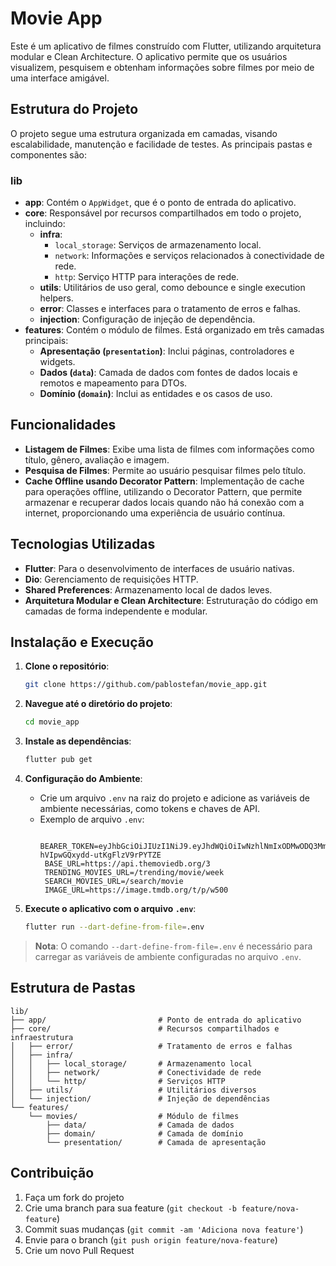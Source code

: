 # Movie App

Este é um aplicativo de filmes construído com Flutter, utilizando arquitetura modular e Clean
Architecture.
O aplicativo permite que os usuários visualizem, pesquisem e obtenham informações sobre filmes por
meio de uma interface amigável.

## Estrutura do Projeto

O projeto segue uma estrutura organizada em camadas, visando escalabilidade, manutenção e facilidade
de testes.
As principais pastas e componentes são:

### lib

- **app**: Contém o `AppWidget`, que é o ponto de entrada do aplicativo.
- **core**: Responsável por recursos compartilhados em todo o projeto, incluindo:
    - **infra**:
        - `local_storage`: Serviços de armazenamento local.
        - `network`: Informações e serviços relacionados à conectividade de rede.
        - `http`: Serviço HTTP para interações de rede.
    - **utils**: Utilitários de uso geral, como debounce e single execution helpers.
    - **error**: Classes e interfaces para o tratamento de erros e falhas.
    - **injection**: Configuração de injeção de dependência.
- **features**: Contém o módulo de filmes. Está organizado em três camadas principais:
    - **Apresentação (`presentation`)**: Inclui páginas, controladores e widgets.
    - **Dados (`data`)**: Camada de dados com fontes de dados locais e remotos e mapeamento para
      DTOs.
    - **Domínio (`domain`)**: Inclui as entidades e os casos de uso.

## Funcionalidades

- **Listagem de Filmes**: Exibe uma lista de filmes com informações como título, gênero, avaliação e
  imagem.
- **Pesquisa de Filmes**: Permite ao usuário pesquisar filmes pelo título.
- **Cache Offline usando Decorator Pattern**: Implementação de cache para operações offline,
  utilizando o Decorator Pattern,
  que permite armazenar e recuperar dados locais quando não há conexão com a internet,
  proporcionando uma experiência de
  usuário contínua.

## Tecnologias Utilizadas

- **Flutter**: Para o desenvolvimento de interfaces de usuário nativas.
- **Dio**: Gerenciamento de requisições HTTP.
- **Shared Preferences**: Armazenamento local de dados leves.
- **Arquitetura Modular e Clean Architecture**: Estruturação do código em camadas de forma
  independente e modular.

## Instalação e Execução

1. **Clone o repositório**:
   ```bash
   git clone https://github.com/pablostefan/movie_app.git
   ```

2. **Navegue até o diretório do projeto**:
   ```bash
   cd movie_app
   ```

3. **Instale as dependências**:
   ```bash
   flutter pub get
   ```

4. **Configuração do Ambiente**:
    - Crie um arquivo `.env` na raiz do projeto e adicione as variáveis de ambiente necessárias,
      como tokens e chaves de API.
    - Exemplo de arquivo `.env`:
       ```plaintext
        BEARER_TOKEN=eyJhbGciOiJIUzI1NiJ9.eyJhdWQiOiIwNzhlNmIxODMwODQ3MmMxMmQ2YWUwNDc5MTliY2RiZiIsIm5iZiI6MTcyODA5NTY0OC4zMTA1NDYsInN1YiI6IjY0NTEzZDlhNDM1MDExMDBlYTNhMTk1ZiIsInNjb3BlcyI6WyJhcGlfcmVhZCJdLCJ2ZXJzaW9uIjoxfQ.J2Gju5G6gE0_Twm-hVIpwGQxydd-utKgFlzV9rPYTZE
        BASE_URL=https://api.themoviedb.org/3
        TRENDING_MOVIES_URL=/trending/movie/week
        SEARCH_MOVIES_URL=/search/movie
        IMAGE_URL=https://image.tmdb.org/t/p/w500
        ```

5. **Execute o aplicativo com o arquivo `.env`**:
    ```bash
    flutter run --dart-define-from-file=.env
    ```

> **Nota**: O comando `--dart-define-from-file=.env` é necessário para carregar as variáveis de
> ambiente configuradas no arquivo `.env`.

## Estrutura de Pastas

```plaintext
lib/
├── app/                         # Ponto de entrada do aplicativo
├── core/                        # Recursos compartilhados e infraestrutura
│   ├── error/                   # Tratamento de erros e falhas
│   ├── infra/
│   │   ├── local_storage/       # Armazenamento local
│   │   ├── network/             # Conectividade de rede
│   │   └── http/                # Serviços HTTP
│   ├── utils/                   # Utilitários diversos
│   └── injection/               # Injeção de dependências
└── features/
    └── movies/                  # Módulo de filmes
        ├── data/                # Camada de dados
        ├── domain/              # Camada de domínio
        └── presentation/        # Camada de apresentação
```

## Contribuição

1. Faça um fork do projeto
2. Crie uma branch para sua feature (`git checkout -b feature/nova-feature`)
3. Commit suas mudanças (`git commit -am 'Adiciona nova feature'`)
4. Envie para o branch (`git push origin feature/nova-feature`)
5. Crie um novo Pull Request

